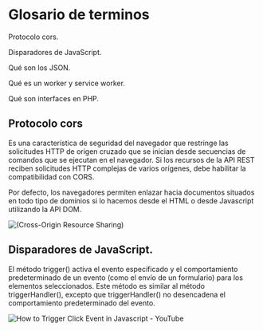 # Glosario de terminos

Protocolo cors.

Disparadores de JavaScript.

Qué son los JSON.

Qué es un worker y service worker.

Qué son interfaces en PHP.



## Protocolo cors

Es una característica de seguridad del navegador que restringe las solicitudes HTTP de origen cruzado que se inician desde secuencias de comandos que se ejecutan en el navegador. Si los recursos de la API REST reciben solicitudes HTTP complejas de varios orígenes, debe habilitar la compatibilidad con CORS.

Por defecto, los navegadores permiten enlazar hacia documentos situados en todo tipo de dominios si lo hacemos desde el HTML o desde Javascript utilizando la API DOM.

![ (Cross-Origin Resource Sharing)](https://lenguajejs.com/javascript/peticiones-http/cors/cors.png)



## Disparadores de JavaScript.

El método trigger() activa el evento especificado y el comportamiento predeterminado de un evento (como el envío de un formulario) para los elementos seleccionados. Este método es similar al método triggerHandler(), excepto que triggerHandler() no desencadena el comportamiento predeterminado del evento.

![How to Trigger Click Event in Javascript - YouTube](https://i.ytimg.com/vi/jMIOlTL2veQ/maxresdefault.jpg)